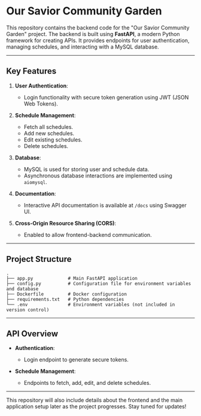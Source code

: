 # Our Savior Community Garden

This repository contains the backend code for the "Our Savior Community Garden" project. The backend is built using **FastAPI**, a modern Python framework for creating APIs. It provides endpoints for user authentication, managing schedules, and interacting with a MySQL database.

---

## Key Features

1. **User Authentication**:
   - Login functionality with secure token generation using JWT (JSON Web Tokens).

2. **Schedule Management**:
   - Fetch all schedules.
   - Add new schedules.
   - Edit existing schedules.
   - Delete schedules.

3. **Database**:
   - MySQL is used for storing user and schedule data.
   - Asynchronous database interactions are implemented using `aiomysql`.

4. **Documentation**:
   - Interactive API documentation is available at `/docs` using Swagger UI.

5. **Cross-Origin Resource Sharing (CORS)**:
   - Enabled to allow frontend-backend communication.

---

## Project Structure

```
.
├── app.py             # Main FastAPI application
├── config.py          # Configuration file for environment variables and database
├── Dockerfile         # Docker configuration
├── requirements.txt   # Python dependencies
└── .env               # Environment variables (not included in version control)
```

---

## API Overview

- **Authentication**:
  - Login endpoint to generate secure tokens.

- **Schedule Management**:
  - Endpoints to fetch, add, edit, and delete schedules.

---

This repository will also include details about the frontend and the main application setup later as the project progresses. Stay tuned for updates!
